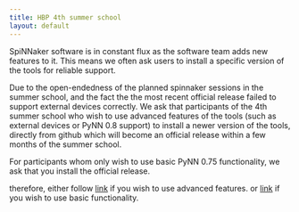 ```yaml
---
title: HBP 4th summer school
layout: default
---
```


SpiNNaker software is in constant flux as the software team adds new features to it. This means we often ask users to install a specific version of the tools for
reliable support.

Due to the open-endedness of the planned spinnaker sessions in the summer school, and the fact the the most recent official release failed to support
external devices correctly. We ask that participants of the 4th summer school who wish to use advanced features of the tools
(such as external devices or PyNN 0.8 support) to install a newer version of the tools, directly from github which will become
an official release within a few months of the summer school.

For participants whom only wish to use basic PyNN 0.75 functionality, we ask that you install the official release.

therefore, either follow [link](devenv.html) if you wish to use advanced features. or
[link](../../spynnaker/3.0.0/PyNNOnSpinnakerInstall.html) if you wish to use basic functionality.


